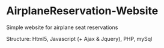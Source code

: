 # AirplaneReservation-Website
Simple website for airplane seat reservations

Structure: Html5, Javascript (+ Ajax & Jquery), PHP, mySql
